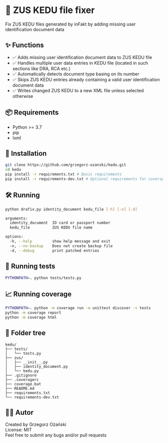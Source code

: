 # 🧠 ZUS KEDU file fixer
Fix ZUS KEDU files generated by inFakt by adding missing user identification document data

## ✨ Functions

- ✅ Adds missing user identification document data to ZUS KEDU file
- ✅ Handles multiple user data entries in KEDU file (located in such sections like DRA, RCA etc.)
- ✅ Automatically detects document type basing on its number
- ✅ Skips ZUS KEDU entries already containing a valid user identification document data 
- ✅ Writes changed ZUS KEDU to a new XML file unless selected otherwise

## 📦 Requirements

- Python >= 3.7
- pip
- lxml

## 🚀 Installation

```bash
git clone https://github.com/grzegorz-ozanski/kedu.git
cd kedu
pip install -r requirements.txt # Basic requirements
pip install -r requirements-dev.txt # Optional requirements for coverage tests
```

## 🛠️ Running
```bash
python drafix.py identity_document kedu_file [-h] [-n] [-d]

arguments:
  identity_document  ID card or passport number
  kedu_file          ZUS KEDU file name

options:
  -h, --help         show help message and exit
  -n, --no-backup    Does not create backup file
  -d, --debug        print patched entries
```

## 🧪 Running tests
```bash
PYTHONPATH=. python tests/tests.py
```

## 📈 Running coverage
```bash
PYTHONPATH=. python -m coverage run -m unittest discover -s tests
python -m coverage report
python -m coverage html
```

## 📁 Folder tree

```text
kedu/  
├── tests/  
│   └── tests.py  
├── zus/  
│   ├── __init__.py  
│   ├── identity_document.py  
│   └── kedu.py  
├── .gitignore  
├── .coveragerc  
├── coverage.bat  
├── README.md  
├── requirements.txt  
└── requirements-dev.txt  
```

## 🙋‍♂️ Autor
Created by Grzegorz Ożański  
License: MIT  
Feel free to submit any bugs and/or pull requests